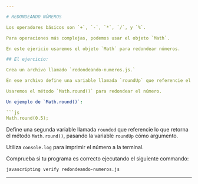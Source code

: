 ```yaml
---

# REDONDEANDO NÚMEROS

Los operadores básicos son `+`, `-`, `*`, `/`, y `%`.

Para operaciones más complejas, podemos usar el objeto `Math`.

En este ejericio usaremos el objeto `Math` para redondear números.

## El ejercicio:

Crea un archivo llamado `redondeando-numeros.js.`

En ese archivo define una variable llamada `roundUp` que referencie el número decimal `1.5`.

Usaremos el método `Math.round()` para redondear el número.

Un ejemplo de `Math.round()`:

```js
Math.round(0.5);
```

Define una segunda variable llamada `rounded` que referencie lo que retorna el método `Math.round()`, pasando la variable `roundUp` cómo argumento.

Utiliza `console.log` para imprimir el número a la terminal.

Comprueba si tu programa es correcto ejecutando el siguiente commando:

`javascripting verify redondeando-numeros.js`

---
```

